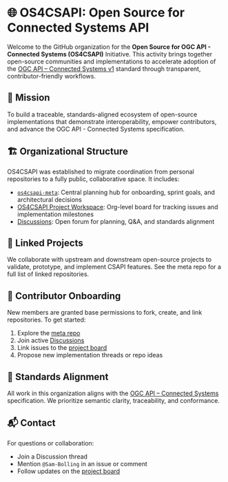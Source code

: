 # 🌐 OS4CSAPI: Open Source for Connected Systems API

Welcome to the GitHub organization for the **Open Source for OGC API - Connected Systems (OS4CSAPI)** Initiative. This activity brings together open-source communities and implementations to accelerate adoption of the [OGC API – Connected Systems v1](https://www.ogc.org/standards/ogc-api-connected-systems/) standard through transparent, contributor-friendly workflows.

## 🧭 Mission

To build a traceable, standards-aligned ecosystem of open-source implementations that demonstrate interoperability, empower contributors, and advance the OGC API - Connected Systems specification.

## 🏗 Organizational Structure

OS4CSAPI was established to migrate coordination from personal repositories to a fully public, collaborative space. It includes:

- [`os4csapi-meta`](https://github.com/OS4CSAPI/os4csapi-meta): Central planning hub for onboarding, sprint goals, and architectural decisions  
- [OS4CSAPI Project Workspace](https://github.com/orgs/OS4CSAPI/projects/1): Org-level board for tracking issues and implementation milestones  
- [Discussions](https://github.com/OS4CSAPI/os4csapi-meta/discussions): Open forum for planning, Q&A, and standards alignment

## 🧩 Linked Projects

We collaborate with upstream and downstream open-source projects to validate, prototype, and implement CSAPI features. See the meta repo for a full list of linked repositories.

## 🤝 Contributor Onboarding

New members are granted base permissions to fork, create, and link repositories. To get started:

1. Explore the [meta repo](https://github.com/OS4CSAPI/os4csapi-meta)  
2. Join active [Discussions](https://github.com/OS4CSAPI/os4csapi-meta/discussions)  
3. Link issues to the [project board](https://github.com/orgs/OS4CSAPI/projects/1)  
4. Propose new implementation threads or repo ideas

## 📐 Standards Alignment

All work in this organization aligns with the [OGC API – Connected Systems](https://www.ogc.org/standards/ogc-api-connected-systems/) specification. We prioritize semantic clarity, traceability, and conformance.

## 📬 Contact

For questions or collaboration:
- Join a Discussion thread  
- Mention `@Sam-Bolling` in an issue or comment  
- Follow updates on the [project board](https://github.com/orgs/OS4CSAPI/projects/1)
